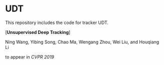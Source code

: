 # UDT
This repository includes the code for tracker UDT.

[**Unsupervised Deep Tracking**]

Ning Wang, Yibing Song, Chao Ma, Wengang Zhou, Wei Liu, and Houqiang Li 

to appear in *CVPR 2019*
